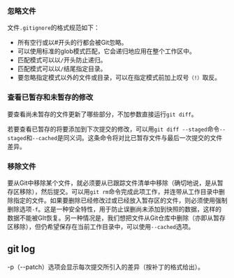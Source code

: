 ### 忽略文件

文件`.gitignore`的格式规范如下：

- 所有空行或以#开头的行都会被Git忽略。
- 可以使用标准的glob模式匹配，它会递归地应用在整个工作区中。
- 匹配模式可以以`/`开头防止递归。
- 匹配模式可以以`/`结尾指定目录。
- 要忽略指定模式以外的文件或目录，可以在指定模式前加上叹号`（!）`取反。

### 查看已暂存和未暂存的修改

要查看尚未暂存的文件更新了哪些部分，不加参数直接运行`git diff`。

若要查看已暂存的将要添加到下次提交的修改，可以用`git diff --staged`命令`--staged`和`--cached`是同义词。这条命令将对比已暂存文件与最后一次提交的文件差异。

### 移除文件

要从Git中移除某个文件，就必须要从已跟踪文件清单中移除（确切地说，是从暂存区移除），然后提交。可以用`git rm`命令完成此项工作，并连带从工作目录中删除指定的文件。如果要删除已经修改过或已经放入暂存区的文件，则必须使用强制删除选项`-f`。这是一种安全特性，用于防止误删尚未添加到快照的数据，这样的数据不能被GIt恢复。另一种情况是，我们想把文件从Git仓库中删除（亦即从暂存区移除），但仍希望保存在当前工作目录中，可以使用`--cached`选项。

## git log

-p（--patch）选项会显示每次提交所引入的差异（按补丁的格式给出）。